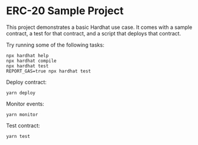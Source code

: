 # ERC-20 Sample Project

This project demonstrates a basic Hardhat use case. It comes with a sample contract, a test for that contract, and a script that deploys that contract.

Try running some of the following tasks:

```shell
npx hardhat help
npx hardhat compile
npx hardhat test
REPORT_GAS=true npx hardhat test
```

Deploy contract:

`yarn deploy`

Monitor events:

`yarn monitor`

Test contract:

`yarn test`

